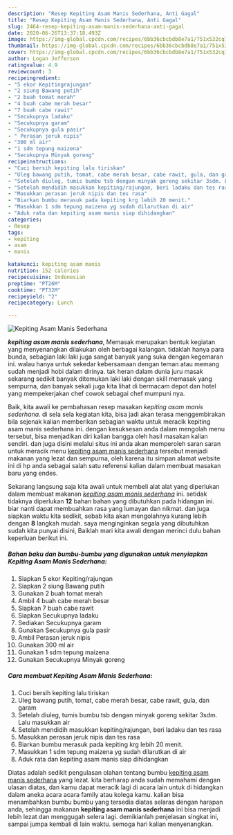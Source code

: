 ```yaml
---
description: "Resep Kepiting Asam Manis Sederhana, Anti Gagal"
title: "Resep Kepiting Asam Manis Sederhana, Anti Gagal"
slug: 2464-resep-kepiting-asam-manis-sederhana-anti-gagal
date: 2020-06-26T13:37:18.493Z
image: https://img-global.cpcdn.com/recipes/6bb36cbcbdb8e7a1/751x532cq70/kepiting-asam-manis-sederhana-foto-resep-utama.jpg
thumbnail: https://img-global.cpcdn.com/recipes/6bb36cbcbdb8e7a1/751x532cq70/kepiting-asam-manis-sederhana-foto-resep-utama.jpg
cover: https://img-global.cpcdn.com/recipes/6bb36cbcbdb8e7a1/751x532cq70/kepiting-asam-manis-sederhana-foto-resep-utama.jpg
author: Logan Jefferson
ratingvalue: 4.9
reviewcount: 3
recipeingredient:
- "5 ekor Kepitingrajungan"
- "2 siung Bawang putih"
- "2 buah tomat merah"
- "4 buah cabe merah besar"
- "7 buah cabe rawit"
- "Secukupnya ladaku"
- "Secukupnya garam"
- "Secukupnya gula pasir"
- " Perasan jeruk nipis"
- "300 ml air"
- "1 sdm tepung maizena"
- "Secukupnya Minyak goreng"
recipeinstructions:
- "Cuci bersih kepiting lalu tiriskan"
- "Uleg bawang putih, tomat, cabe merah besar, cabe rawit, gula, dan garam"
- "Setelah diuleg, tumis bumbu tsb dengan minyak goreng sekitar 3sdm. Lalu masukkan air"
- "Setelah mendidih masukkan kepiting/rajungan, beri ladaku dan tes rasa"
- "Masukkan perasan jeruk nipis dan tes rasa"
- "Biarkan bumbu merasuk pada kepiting krg lebih 20 menit."
- "Masukkan 1 sdm tepung maizena yg sudah dilarutkan di air"
- "Aduk rata dan kepiting asam manis siap dihidangkan"
categories:
- Resep
tags:
- kepiting
- asam
- manis

katakunci: kepiting asam manis 
nutrition: 152 calories
recipecuisine: Indonesian
preptime: "PT26M"
cooktime: "PT32M"
recipeyield: "2"
recipecategory: Lunch

---
```



![Kepiting Asam Manis Sederhana](https://img-global.cpcdn.com/recipes/6bb36cbcbdb8e7a1/751x532cq70/kepiting-asam-manis-sederhana-foto-resep-utama.jpg)

<b><i>kepiting asam manis sederhana</i></b>, Memasak merupakan bentuk kegiatan yang menyenangkan dilakukan oleh berbagai kalangan. tidaklah hanya para bunda, sebagian laki laki juga sangat banyak yang suka dengan kegemaran ini. walau hanya untuk sekedar kebersamaan dengan teman atau memang sudah menjadi hobi dalam dirinya. tak heran dalam dunia juru masak sekarang sedikit banyak ditemukan laki laki dengan skill memasak yang sempurna, dan banyak sekali juga kita lihat di bermacam depot dan hotel yang mempekerjakan chef cowok sebagai chef mumpuni nya.



Baik, kita awali ke pembahasan resep masakan <i>kepiting asam manis sederhana</i>. di sela sela kegiatan kita, bisa jadi akan terasa menggembirakan bila sejenak kalian memberikan sebagian waktu untuk meracik kepiting asam manis sederhana ini. dengan kesuksesan anda dalam mengolah menu tersebut, bisa menjadikan diri kalian bangga oleh hasil masakan kalian sendiri. dan juga disini melalui situs ini anda akan memperoleh saran saran untuk meracik menu <u>kepiting asam manis sederhana</u> tersebut menjadi makanan yang lezat dan sempurna, oleh karena itu simpan alamat website ini di hp anda sebagai salah satu referensi kalian dalam membuat masakan baru yang endes.


Sekarang langsung saja kita awali untuk membeli alat alat yang diperlukan dalam membuat makanan <u><i>kepiting asam manis sederhana</i></u> ini. setidak tidaknya diperlukan <b>12</b> bahan bahan yang dibutuhkan pada hidangan ini. biar nanti dapat membuahkan rasa yang lumayan dan nikmat. dan juga siapkan waktu kita sedikit, sebab kita akan mengolahnya kurang lebih dengan <b>8</b> langkah mudah. saya menginginkan segala yang dibutuhkan sudah kita punyai disini, Baiklah mari kita awali dengan merinci dulu bahan keperluan berikut ini.

<!--inarticleads1-->

##### Bahan baku dan bumbu-bumbu yang digunakan untuk menyiapkan Kepiting Asam Manis Sederhana:

1. Siapkan 5 ekor Kepiting/rajungan
1. Siapkan 2 siung Bawang putih
1. Gunakan 2 buah tomat merah
1. Ambil 4 buah cabe merah besar
1. Siapkan 7 buah cabe rawit
1. Siapkan Secukupnya ladaku
1. Sediakan Secukupnya garam
1. Gunakan Secukupnya gula pasir
1. Ambil  Perasan jeruk nipis
1. Gunakan 300 ml air
1. Gunakan 1 sdm tepung maizena
1. Gunakan Secukupnya Minyak goreng




<!--inarticleads2-->

##### Cara membuat Kepiting Asam Manis Sederhana:

1. Cuci bersih kepiting lalu tiriskan
1. Uleg bawang putih, tomat, cabe merah besar, cabe rawit, gula, dan garam
1. Setelah diuleg, tumis bumbu tsb dengan minyak goreng sekitar 3sdm. Lalu masukkan air
1. Setelah mendidih masukkan kepiting/rajungan, beri ladaku dan tes rasa
1. Masukkan perasan jeruk nipis dan tes rasa
1. Biarkan bumbu merasuk pada kepiting krg lebih 20 menit.
1. Masukkan 1 sdm tepung maizena yg sudah dilarutkan di air
1. Aduk rata dan kepiting asam manis siap dihidangkan




Diatas adalah sedikit pengulasan olahan tentang bumbu <u>kepiting asam manis sederhana</u> yang lezat. kita berharap anda sudah memahami dengan ulasan diatas, dan kamu dapat meracik lagi di acara lain untuk di hidangkan dalam aneka acara acara family atau kolega kamu. kalian bisa menambahkan bumbu bumbu yang tersedia diatas selaras dengan harapan anda, sehingga makanan <b>kepiting asam manis sederhana</b> ini bisa menjadi lebih lezat dan menggugah selera lagi. demikianlah penjelasan singkat ini, sampai jumpa kembali di lain waktu. semoga hari kalian menyenangkan.
